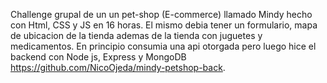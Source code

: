 Challenge grupal de un un pet-shop (E-commerce) llamado Mindy hecho con Html, CSS y JS en 16 horas. El mismo debia tener un formulario, mapa de ubicacion de la tienda ademas de la tienda con juguetes y medicamentos. En principio consumia una api otorgada pero luego hice el backend con Node js, Express y MongoDB https://github.com/NicoOjeda/mindy-petshop-back. 


